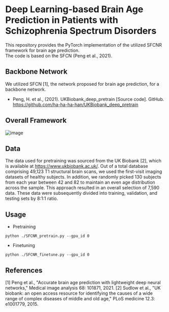 # Deep Learning-based Brain Age Prediction in Patients with Schizophrenia Spectrum Disorders

This repository provides the PyTorch implementation of the utilized SFCNR framework for brain age prediction.\
The code is based on the SFCN (Peng et al., 2021).


## Backbone Network
We utilized SFCN [1], the network proposed for brain age prediction, for a backbone network.
- Peng, H. et al., (2021). UKBiobank_deep_pretrain [Source code]. GitHub. https://github.com/ha-ha-ha-han/UKBiobank_deep_pretrain


## Overall Framework
![image](https://github.com/heodawoon/SFCNR/assets/46319358/f9100edb-9f79-4d6e-8866-a9daa2846789)


## Data
The data used for pretraining was sourced from the UK Biobank [2], which is available at https://www.ukbiobank.ac.uk/. Out of a total database comprising 49,123 T1 structural brain scans, we used the first-visit imaging datasets of healthy subjects. In addition, we randomly picked 130 subjects from each year between 42 and 82 to maintain an even age distribution across the sample. This approach resulted in an overall selection of 7,590 data. These data were subsequently divided into training, validation, and testing sets by 8:1:1 ratio.


## Usage

- Pretraining
```
python ./SFCNR_pretrain.py --gpu_id 0
```

- Finetuning
```
python ./SFCNR_finetune.py --gpu_id 0
```

## References
[1] Peng et al., "Accurate brain age prediction with lightweight deep neural networks," Medical image analysis 68: 101871, 2021.
[2] Sudlow et al., "UK biobank: an open access resource for identifying the causes of a wide range of complex diseases of middle and old age," PLoS medicine 12.3: e1001779, 2015.
